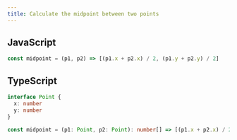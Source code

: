 ```yaml
---
title: Calculate the midpoint between two points
---
```


## JavaScript
```js
const midpoint = (p1, p2) => [(p1.x + p2.x) / 2, (p1.y + p2.y) / 2]
```

## TypeScript
```ts
interface Point {
  x: number
  y: number
}

const midpoint = (p1: Point, p2: Point): number[] => [(p1.x + p2.x) / 2, (p1.y + p2.y) / 2]
```
